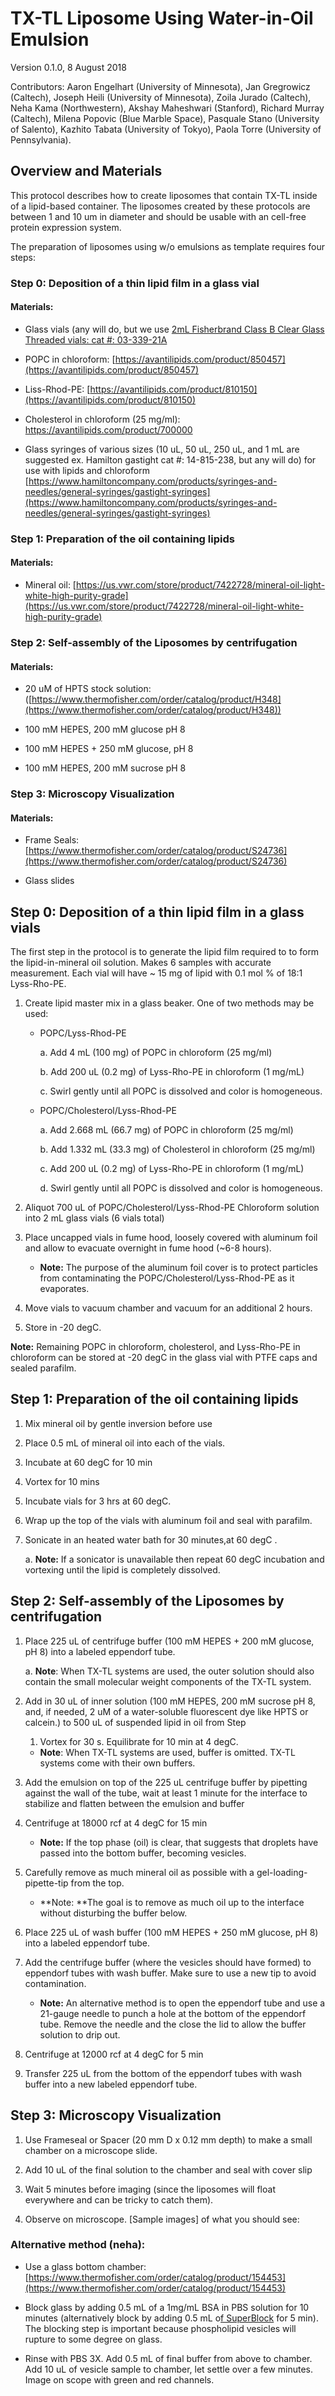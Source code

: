 # TX-TL Liposome Using Water-in-Oil Emulsion

Version 0.1.0, 8 August 2018

Contributors:
Aaron Engelhart (University of Minnesota),
Jan Gregrowicz (Caltech),
Joseph Heili (University of Minnesota),
Zoila Jurado (Caltech),
Neha Kama (Northwestern),
Akshay Maheshwari (Stanford),
Richard Murray (Caltech),
Milena Popovic (Blue Marble Space),
Pasquale Stano (University of Salento),
Kazhito Tabata (University of Tokyo),
Paola Torre (University of Pennsylvania).

## Overview and Materials

This protocol describes how to create liposomes that contain TX-TL
inside of a lipid-based container. The liposomes created by these
protocols are between 1 and 10 um in diameter and should be usable
with an cell-free protein expression system.

The preparation of liposomes using w/o emulsions as template requires
four steps:

### Step 0: Deposition of a thin lipid film in a glass vial

#### Materials:

* Glass vials (any will do, but we use [2mL Fisherbrand Class B Clear
  Glass Threaded vials: cat #:
  03-339-21A](https://www.fishersci.com/shop/products/fisherbrand-class-b-clear-glass-threaded-vials-with-closures-packaged-separately-12/p-204738)

* POPC in chloroform: [https://avantilipids.com/product/850457](https://avantilipids.com/product/850457) 

* Liss-Rhod-PE:
  [https://avantilipids.com/product/810150](https://avantilipids.com/product/810150)

* Cholesterol in chloroform (25 mg/ml): https://avantilipids.com/product/700000

* Glass syringes of various sizes (10 uL, 50 uL, 250 uL, and 1 mL are
  suggested ex. Hamilton gastight cat #: 14-815-238, but any will do)
  for use with lipids and chloroform
  [https://www.hamiltoncompany.com/products/syringes-and-needles/general-syringes/gastight-syringes](https://www.hamiltoncompany.com/products/syringes-and-needles/general-syringes/gastight-syringes)

### Step 1: Preparation of the oil containing lipids

#### Materials:

* Mineral oil: [https://us.vwr.com/store/product/7422728/mineral-oil-light-white-high-purity-grade](https://us.vwr.com/store/product/7422728/mineral-oil-light-white-high-purity-grade)

### Step 2: Self-assembly of the Liposomes by centrifugation

#### Materials:

* 20 uM of HPTS stock solution: ([https://www.thermofisher.com/order/catalog/product/H348](https://www.thermofisher.com/order/catalog/product/H348))

* 100 mM HEPES, 200 mM glucose pH 8

* 100 mM HEPES + 250 mM glucose, pH 8

* 100 mM HEPES, 200 mM sucrose pH 8

### Step 3: Microscopy Visualization

#### Materials:

* Frame Seals: [https://www.thermofisher.com/order/catalog/product/S24736](https://www.thermofisher.com/order/catalog/product/S24736)

* Glass slides

## Step 0: Deposition of a thin lipid film in a glass vials

The first step in the protocol is to generate the lipid film required
to to form the lipid-in-mineral oil solution. Makes 6 samples with
accurate measurement. Each vial will have ~ 15 mg of lipid with 0.1
mol % of 18:1 Lyss-Rho-PE.

1. Create lipid master mix in a glass beaker.  One of two methods may be used:

    * POPC/Lyss-Rhod-PE 

        a. Add  4 mL (100 mg) of POPC in chloroform (25 mg/ml) 

        b. Add 200 uL (0.2 mg) of Lyss-Rho-PE in chloroform (1 mg/mL) 

        c. Swirl gently until all POPC is dissolved and color is homogeneous.

    * POPC/Cholesterol/Lyss-Rhod-PE 

        a. Add 2.668 mL (66.7 mg) of POPC in chloroform (25 mg/ml) 

        b. Add 1.332 mL (33.3 mg) of Cholesterol in chloroform (25 mg/ml) 

        c. Add 200 uL (0.2 mg) of Lyss-Rho-PE in chloroform (1 mg/mL) 

        d. Swirl gently until all POPC is dissolved and color is homogeneous.

2. Aliquot 700 uL of POPC/Cholesterol/Lyss-Rhod-PE Chloroform solution
into 2 mL glass vials (6 vials total)

3. Place uncapped vials in fume hood, loosely covered with aluminum
foil and allow to evacuate overnight in fume hood (~6-8 hours).

    * **Note:** The purpose of the aluminum foil cover is to protect
      particles from contaminating the POPC/Cholesterol/Lyss-Rhod-PE
      as it evaporates.

4. Move vials to vacuum chamber and vacuum for an additional 2 hours.

5. Store in -20 degC.

**Note:** Remaining POPC in chloroform, cholesterol, and  Lyss-Rho-PE in chloroform can be stored at -20 degC in the glass vial with PTFE caps and sealed parafilm.

## Step 1: Preparation of the oil containing lipids

1. Mix mineral oil by gentle inversion before use 

2. Place 0.5 mL of mineral oil into each of the vials.

3. Incubate at 60 degC  for 10 min

4. Vortex for 10 mins

5. Incubate vials for 3 hrs at 60 degC.

6. Wrap up the top of the vials with aluminum foil and seal with parafilm.

7. Sonicate in an heated water bath for 30 minutes,at 60 degC .

    a. **Note:** If a sonicator is unavailable then repeat 60 degC
    incubation and vortexing until the lipid is completely dissolved.

## Step 2: Self-assembly of the Liposomes by centrifugation

1. Place 225 uL of centrifuge buffer (100 mM HEPES + 200 mM glucose,
   pH 8) into a labeled eppendorf tube.

    a. **Note**: When TX-TL systems are used, the outer solution should
    also contain the small molecular weight components of the TX-TL
    system.

2. Add in 30 uL of inner solution (100 mM HEPES, 200 mM sucrose pH 8,
   and, if needed, 2 uM of a water-soluble fluorescent dye like HPTS
   or calcein.) to 500 uL of suspended lipid in oil from Step
   1. Vortex for 30 s. Equilibrate for 10 min at 4 degC.

    * **Note**: When TX-TL systems are used, buffer is omitted. TX-TL
    systems come with their own buffers.

3. Add the emulsion on top of the 225 uL centrifuge buffer by
pipetting against the wall of the tube, wait at least 1 minute for the
interface to stabilize and flatten between the emulsion and buffer

4. Centrifuge at 18000 rcf at 4 degC  for 15 min  

    * **Note:** If the top phase (oil) is clear, that suggests that
      droplets have passed into the bottom buffer, becoming vesicles.

5. Carefully remove as much mineral oil as possible with a
   gel-loading-pipette-tip from the top.

    * **Note: **The goal is to remove as much oil up to the interface
    without disturbing the buffer below.

6. Place 225 uL of wash buffer (100 mM HEPES + 250 mM glucose, pH 8)
   into a labeled eppendorf tube.

7. Add the centrifuge buffer (where the vesicles should have formed)
   to eppendorf tubes with wash buffer. Make sure to use a new tip to
   avoid contamination.

    * **Note:** An alternative method is to open the eppendorf tube
    and use a 21-gauge needle to punch a hole at the bottom of the
    eppendorf tube. Remove the needle and the close the lid to allow
    the buffer solution to drip out.

8. Centrifuge at 12000 rcf at 4 degC  for 5 min

9. Transfer 225 uL from the bottom of the eppendorf tubes with wash
   buffer into a new labeled eppendorf tube.

## Step 3: Microscopy Visualization

1. Use Frameseal or Spacer (20 mm D x 0.12 mm depth) to make a small
   chamber on a microscope slide.

2. Add 10 uL of the final solution to the chamber and seal with cover slip

3. Wait 5 minutes before imaging (since the liposomes will float
   everywhere and can be tricky to catch them).

4. Observe on microscope. [Sample images] of what you should see:

### Alternative method (neha): 

* Use a glass bottom chamber:
  [https://www.thermofisher.com/order/catalog/product/154453](https://www.thermofisher.com/order/catalog/product/154453)

* Block glass by adding 0.5 mL of a 1mg/mL BSA in PBS solution for 10
  minutes (alternatively block by adding 0.5 mL o[f
  SuperBlock](https://www.thermofisher.com/order/catalog/product/37515)
  for 5 min). The blocking step is important because phospholipid
  vesicles will rupture to some degree on glass.

* Rinse with PBS 3X. Add 0.5 mL of final buffer from above to
  chamber. Add 10 uL of vesicle sample to chamber, let settle over a
  few minutes. Image on scope with green and red channels.
